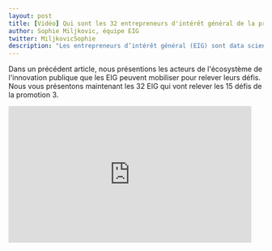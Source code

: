 ```yaml
---
layout: post
title: [Vidéo] Qui sont les 32 entrepreneurs d'intérêt général de la promotion 3 ? 
author: Sophie Miljkovic, équipe EIG
twitter: MiljkovicSophie
description: "Les entrepreneurs d’intérêt général (EIG) sont data scientists, designers, développeurs et développeuses. Qui sont-ils et comment œuvrent-ils à la transformation numérique de l’État ?"
---
```


Dans un précédent article, nous présentions les acteurs de l'écosystème de l'innovation publique que les EIG peuvent mobiliser pour relever leurs défis. Nous vous présentons maintenant les 32 EIG qui vont relever les 15 défis de la promotion 3. 

<iframe frameborder="0" width="480" height="270" src="https://www.dailymotion.com/embed/video/x75h2pz" allowfullscreen allow="autoplay"></iframe>
